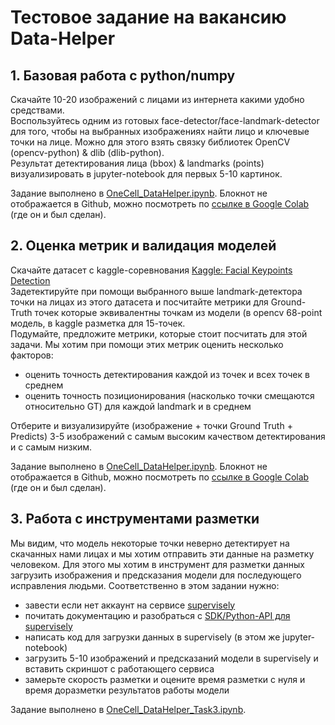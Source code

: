 # Тестовое задание на вакансию Data-Helper
## 1. Базовая работа с python/numpy
Скачайте 10-20 изображений с лицами из интернета какими удобно средствами. <br>
Воспользуйтесь одним из готовых face-detector/face-landmark-detector для того,
чтобы на выбранных изображениях найти лицо и ключевые точки на лице. Можно для
этого взять связку библиотек OpenCV (opencv-python) & dlib (dlib-python). <br>Результат детектирования лица (bbox) & landmarks (points) визуализировать в jupyter-notebook для первых 5-10 картинок.

Задание выполнено в [OneCell_DataHelper.ipynb](https://github.com/MariaNguen/OneCell_DataHelper/blob/main/OneCell_DataHelper.ipynb). Блокнот не отображается в Github, можно посмотреть по [ссылке в Google Colab](https://colab.research.google.com/drive/1UgeUP6jKsJBxMOOI_Xbmx555j_le0U7u?usp=sharing) (где он и был сделан).

## 2. Оценка метрик и валидация моделей
Скачайте датасет с kaggle-соревнования [Kaggle: Facial Keypoints Detection](https://www.kaggle.com/c/facial-keypoints-detection/data)<br>
Задетектируйте при помощи выбранного выше landmark-детектора точки на лицах из
этого датасета и посчитайте метрики для Ground-Truth точек которые эквивалентны
точкам из модели (в opencv 68-point модель, в kaggle разметка для 15-точек. <br>
Подумайте, предложите метрики, которые стоит посчитать для этой задачи. Мы хотим при помощи этих метрик оценить несколько факторов:
- оценить точность детектирования каждой из точек и всех точек в среднем
- оценить точность позиционирования (насколько точки смещаются относительно GT)
для каждой landmark и в среднем

Отберите и визуализируйте (изображение + точки Ground Truth + Predicts) 3-5 изображений с самым высоким качеством детектирования и с самым низким.

Задание выполнено в [OneCell_DataHelper.ipynb](https://github.com/MariaNguen/OneCell_DataHelper/blob/main/OneCell_DataHelper.ipynb). Блокнот не отображается в Github, можно посмотреть по [ссылке в Google Colab](https://colab.research.google.com/drive/1UgeUP6jKsJBxMOOI_Xbmx555j_le0U7u?usp=sharing) (где он и был сделан).

## 3. Работа с инструментами разметки
Мы видим, что модель некоторые точки неверно детектирует на скачанных нами лицах и
мы хотим отправить эти данные на разметку человеком. Для этого мы хотим в инструмент
для разметки данных загрузить изображения и предсказания модели для последующего
исправления людьми. Соответственно в этом задании нужно:
- завести если нет аккаунт на сервисе [supervisely](https://supervise.ly/)
- почитать документацию и разобраться с [SDK/Python-API для supervisely](https://sdk.docs.supervise.ly/)
- написать код для загрузки данных в supervisely (в этом же jupyter-notebook)
- загрузить 5-10 изображений и предсказаний модели в supervisely и вставить
скриншот с работающего сервиса
- замерьте скорость разметки и оцените время разметки с нуля и время доразметки
результатов работы модели

Задание выполнено в [OneCell_DataHelper_Task3.ipynb](https://github.com/MariaNguen/OneCell_DataHelper/blob/main/OneCell_DataHelper_Task3.ipynb).
